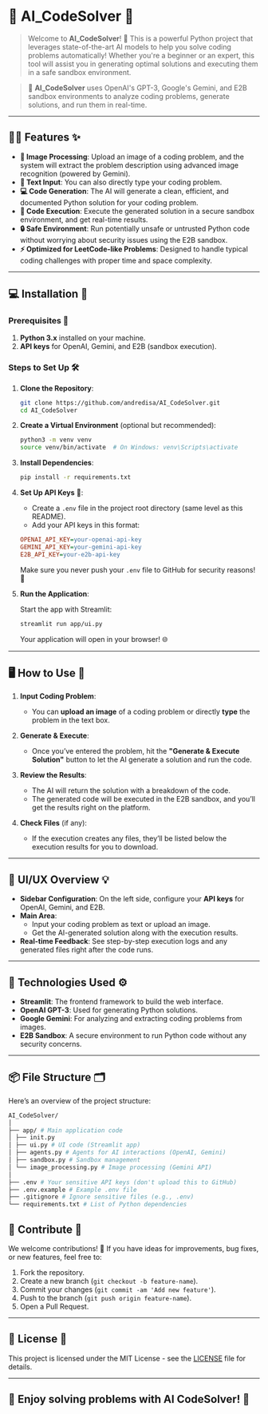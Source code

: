 # 🧠 **AI_CodeSolver** 🤖

> Welcome to **AI_CodeSolver**! 🚀 This is a powerful Python project that leverages state-of-the-art AI models to help you solve coding problems automatically! Whether you're a beginner or an expert, this tool will assist you in generating optimal solutions and executing them in a safe sandbox environment.

>🔧 **AI_CodeSolver** uses OpenAI's GPT-3, Google's Gemini, and E2B sandbox environments to analyze coding problems, generate solutions, and run them in real-time.

---

## 🧑‍💻 **Features** ✨

- **📸 Image Processing**: Upload an image of a coding problem, and the system will extract the problem description using advanced image recognition (powered by Gemini).
- **📝 Text Input**: You can also directly type your coding problem.
- **💻 Code Generation**: The AI will generate a clean, efficient, and documented Python solution for your coding problem.
- **🚀 Code Execution**: Execute the generated solution in a secure sandbox environment, and get real-time results.
- **🔒 Safe Environment**: Run potentially unsafe or untrusted Python code without worrying about security issues using the E2B sandbox.
- **⚡ Optimized for LeetCode-like Problems**: Designed to handle typical coding challenges with proper time and space complexity.

---

## 💻 **Installation** 🚀

### Prerequisites 🔑

1. **Python 3.x** installed on your machine.
2. **API keys** for OpenAI, Gemini, and E2B (sandbox execution).

### Steps to Set Up 🛠️

1. **Clone the Repository**:

    ```bash
    git clone https://github.com/andredisa/AI_CodeSolver.git
    cd AI_CodeSolver
    ```

2. **Create a Virtual Environment** (optional but recommended):

    ```bash
    python3 -m venv venv
    source venv/bin/activate  # On Windows: venv\Scripts\activate
    ```

3. **Install Dependencies**:

    ```bash
    pip install -r requirements.txt
    ```

4. **Set Up API Keys** 🔑:

    - Create a `.env` file in the project root directory (same level as this README).
    - Add your API keys in this format:

    ```ini
    OPENAI_API_KEY=your-openai-api-key
    GEMINI_API_KEY=your-gemini-api-key
    E2B_API_KEY=your-e2b-api-key
    ```

    Make sure you never push your `.env` file to GitHub for security reasons! 🔐

5. **Run the Application**:

    Start the app with Streamlit:

    ```bash
    streamlit run app/ui.py
    ```

    Your application will open in your browser! 🌐

---

## 🖥️ **How to Use** 🤖

1. **Input Coding Problem**:
   - You can **upload an image** of a coding problem or directly **type** the problem in the text box.
   
2. **Generate & Execute**:
   - Once you’ve entered the problem, hit the **"Generate & Execute Solution"** button to let the AI generate a solution and run the code.

3. **Review the Results**:
   - The AI will return the solution with a breakdown of the code.
   - The generated code will be executed in the E2B sandbox, and you’ll get the results right on the platform.

4. **Check Files** (if any):
   - If the execution creates any files, they’ll be listed below the execution results for you to download.

---

## 🎨 **UI/UX Overview** 💡

- **Sidebar Configuration**: On the left side, configure your **API keys** for OpenAI, Gemini, and E2B.
- **Main Area**: 
  - Input your coding problem as text or upload an image.
  - Get the AI-generated solution along with the execution results.
- **Real-time Feedback**: See step-by-step execution logs and any generated files right after the code runs.

---

## 🔧 **Technologies Used** ⚙️

- **Streamlit**: The frontend framework to build the web interface.
- **OpenAI GPT-3**: Used for generating Python solutions.
- **Google Gemini**: For analyzing and extracting coding problems from images.
- **E2B Sandbox**: A secure environment to run Python code without any security concerns.

---

## 📦 **File Structure** 🗂️

Here’s an overview of the project structure:
```bash
AI_CodeSolver/
│
├── app/ # Main application code
│ ├── init.py
│ ├── ui.py # UI code (Streamlit app)
│ ├── agents.py # Agents for AI interactions (OpenAI, Gemini)
│ ├── sandbox.py # Sandbox management
│ └── image_processing.py # Image processing (Gemini API)
│
├── .env # Your sensitive API keys (don't upload this to GitHub)
├── .env.example # Example .env file
├── .gitignore # Ignore sensitive files (e.g., .env)
└── requirements.txt # List of Python dependencies
```

## 🤩 **Contribute** 💬

We welcome contributions! 🚀 If you have ideas for improvements, bug fixes, or new features, feel free to:

1. Fork the repository.
2. Create a new branch (`git checkout -b feature-name`).
3. Commit your changes (`git commit -am 'Add new feature'`).
4. Push to the branch (`git push origin feature-name`).
5. Open a Pull Request.

---

## 📝 **License** 📜

This project is licensed under the MIT License - see the [LICENSE](LICENSE) file for details.

---

## 🎉 **Enjoy solving problems with AI CodeSolver!** 🌟
